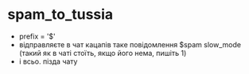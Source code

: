 # spam_to_tussia

- prefix = '$'
- відправляєте в чат кацапів таке повідомлення $spam slow_mode (такий як в чаті стоїть, якщо його нема, пишіть 1)
- і всьо. пізда чату
